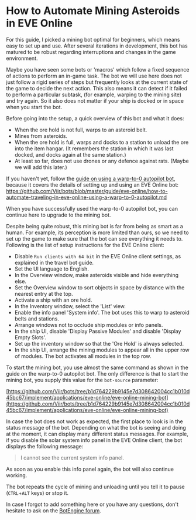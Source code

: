 # How to Automate Mining Asteroids in EVE Online

For this guide, I picked a mining bot optimal for beginners, which means easy to set up and use. After several iterations in development, this bot has matured to be robust regarding interruptions and changes in the game environment.

Maybe you have seen some bots or 'macros' which follow a fixed sequence of actions to perform an in-game task. The bot we will use here does not just follow a rigid series of steps but frequently looks at the current state of the game to decide the next action. This also means it can detect if it failed to perform a particular subtask, (for example, warping to the mining site) and try again. So it also does not matter if your ship is docked or in space when you start the bot.

Before going into the setup, a quick overview of this bot and what it does:

+ When the ore hold is not full, warps to an asteroid belt.
+ Mines from asteroids.
+ When the ore hold is full, warps and docks to a station to unload the ore into the item hangar. (It remembers the station in which it was last docked, and docks again at the same station.)
+ At least so far, does not use drones or any defence against rats. (Maybe we will add this later.)

If you haven't yet, follow the [guide on using a warp-to-0 autopilot bot](./how-to-automate-traveling-in-eve-online-using-a-warp-to-0-autopilot.md), because it covers the details of setting up and using an EVE Online bot:
https://github.com/Viir/bots/blob/master/guide/eve-online/how-to-automate-traveling-in-eve-online-using-a-warp-to-0-autopilot.md

When you have successfully used the warp-to-0 autopilot bot, you can continue here to upgrade to the mining bot.

Despite being quite robust, this mining bot is far from being as smart as a human. For example, its perception is more limited than ours, so we need to set up the game to make sure that the bot can see everything it needs to. Following is the list of setup instructions for the EVE Online client:

+ Disable `Run clients with 64 bit` in the EVE Online client settings, as explained in the travel bot guide.
+ Set the UI language to English.
+ In the Overview window, make asteroids visible and hide everything else.
+ Set the Overview window to sort objects in space by distance with the nearest entry at the top.
+ Activate a ship with an ore hold.
+ In the Inventory window, select the 'List' view.
+ Enable the info panel 'System info'. The bot uses this to warp to asteroid belts and stations.
+ Arrange windows not to occlude ship modules or info panels.
+ In the ship UI, disable 'Display Passive Modules' and disable 'Display Empty Slots'.
+ Set up the inventory window so that the 'Ore Hold' is always selected.
+ In the ship UI, arrange the mining modules to appear all in the upper row of modules. The bot activates all modules in the top row.

To start the mining bot, you use almost the same command as shown in the guide on the warp-to-0 autopilot bot. The only difference is that to start the mining bot, you supply this value for the `bot-source` parameter:

[https://github.com/Viir/bots/tree/b1d764229b9145e7d308642004cc1b010d45bc67/implement/applications/eve-online/eve-online-mining-bot](https://github.com/Viir/bots/tree/b1d764229b9145e7d308642004cc1b010d45bc67/implement/applications/eve-online/eve-online-mining-bot)

In case the bot does not work as expected, the first place to look is in the status message of the bot. Depending on what the bot is seeing and doing at the moment, it can display many different status messages.
For example, if you disable the solar system info panel in the EVE Online client, the bot displays the following message:

> I cannot see the current system info panel.

As soon as you enable this info panel again, the bot will also continue working.

The bot repeats the cycle of mining and unloading until you tell it to pause (`CTRL`+`ALT` keys) or stop it.

In case I forgot to add something here or you have any questions, don't hesitate to ask on the [BotEngine forum](https://forum.botengine.org/).
